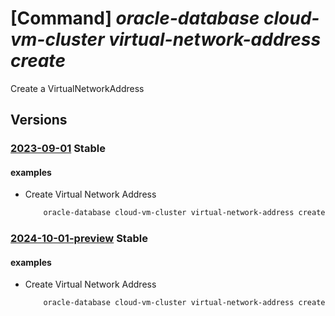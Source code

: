# [Command] _oracle-database cloud-vm-cluster virtual-network-address create_

Create a VirtualNetworkAddress

## Versions

### [2023-09-01](/Resources/mgmt-plane/L3N1YnNjcmlwdGlvbnMve30vcmVzb3VyY2Vncm91cHMve30vcHJvdmlkZXJzL29yYWNsZS5kYXRhYmFzZS9jbG91ZHZtY2x1c3RlcnMve30vdmlydHVhbG5ldHdvcmthZGRyZXNzZXMve30=/2023-09-01.xml) **Stable**

<!-- mgmt-plane /subscriptions/{}/resourcegroups/{}/providers/oracle.database/cloudvmclusters/{}/virtualnetworkaddresses/{} 2023-09-01 -->

#### examples

- Create Virtual Network Address
    ```bash
        oracle-database cloud-vm-cluster virtual-network-address create --cloudvmclustername <VM cluster name> --resource-group <resource group> --name <vnet name> --ip-address <ip> --vm-ocid <ocid of the vm>
    ```

### [2024-10-01-preview](/Resources/mgmt-plane/L3N1YnNjcmlwdGlvbnMve30vcmVzb3VyY2Vncm91cHMve30vcHJvdmlkZXJzL29yYWNsZS5kYXRhYmFzZS9jbG91ZHZtY2x1c3RlcnMve30vdmlydHVhbG5ldHdvcmthZGRyZXNzZXMve30=/2024-10-01-preview.xml) **Stable**

<!-- mgmt-plane /subscriptions/{}/resourcegroups/{}/providers/oracle.database/cloudvmclusters/{}/virtualnetworkaddresses/{} 2024-10-01-preview -->

#### examples

- Create Virtual Network Address
    ```bash
        oracle-database cloud-vm-cluster virtual-network-address create --cloudvmclustername <VM cluster name> --resource-group <resource group> --name <vnet name> --ip-address <ip> --vm-ocid <ocid of the vm>
    ```
